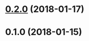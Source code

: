 <a name="0.2.0"></a>
# [0.2.0](https://github.com/VovanR/toggle-in-array/compare/v0.1.0...v0.2.0) (2018-01-17)



<a name="0.1.0"></a>
# 0.1.0 (2018-01-15)



